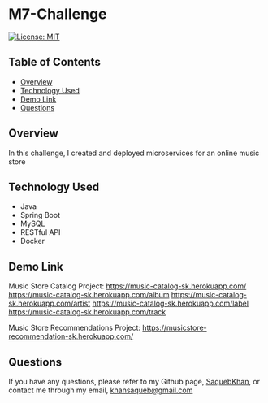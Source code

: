 # M7-Challenge
[![License: MIT](https://img.shields.io/badge/License-MIT-yellow.svg)](https://opensource.org/licenses/MIT)

## Table of Contents
- [Overview](#overview)
- [Technology Used](#technology-used)
- [Demo Link](#demo-link)
- [Questions](#questions)

## Overview
In this challenge, I created and deployed microservices for an online music store

## Technology Used
- Java
- Spring Boot
- MySQL
- RESTful API
- Docker

## Demo Link
Music Store Catalog Project:
https://music-catalog-sk.herokuapp.com/
https://music-catalog-sk.herokuapp.com/album
https://music-catalog-sk.herokuapp.com/artist
https://music-catalog-sk.herokuapp.com/label
https://music-catalog-sk.herokuapp.com/track



Music Store Recommendations Project:
https://musicstore-recommendation-sk.herokuapp.com/

## Questions
If you have any questions, please refer to my Github page, [SaquebKhan](https://github.com/SaquebKhan), or contact me through my email, khansaqueb@gmail.com

